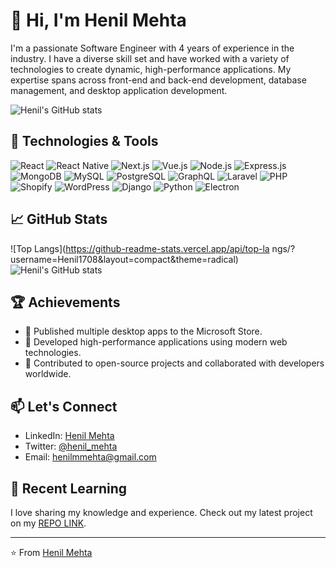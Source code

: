 # 👋 Hi, I'm Henil Mehta

I'm a passionate Software Engineer with 4 years of experience in the industry. I have a diverse skill set and have worked with a variety of technologies to create dynamic, high-performance applications. My expertise spans across front-end and back-end development, database management, and desktop application development.

![Henil's GitHub stats](https://github-readme-stats.vercel.app/api?username=Henil1708&show_icons=true&theme=radical)

## 🚀 Technologies & Tools

![React](https://img.shields.io/badge/React-20232A?style=for-the-badge&logo=react&logoColor=61DAFB)
![React Native](https://img.shields.io/badge/React_Native-20232A?style=for-the-badge&logo=react&logoColor=61DAFB)
![Next.js](https://img.shields.io/badge/Next.js-000000?style=for-the-badge&logo=nextdotjs&logoColor=white)
![Vue.js](https://img.shields.io/badge/Vue.js-35495E?style=for-the-badge&logo=vuedotjs&logoColor=4FC08D)
![Node.js](https://img.shields.io/badge/Node.js-339933?style=for-the-badge&logo=nodedotjs&logoColor=white)
![Express.js](https://img.shields.io/badge/Express.js-000000?style=for-the-badge&logo=express&logoColor=white)
![MongoDB](https://img.shields.io/badge/MongoDB-4EA94B?style=for-the-badge&logo=mongodb&logoColor=white)
![MySQL](https://img.shields.io/badge/MySQL-4479A1?style=for-the-badge&logo=mysql&logoColor=white)
![PostgreSQL](https://img.shields.io/badge/PostgreSQL-316192?style=for-the-badge&logo=postgresql&logoColor=white)
![GraphQL](https://img.shields.io/badge/GraphQL-E10098?style=for-the-badge&logo=graphql&logoColor=white)
![Laravel](https://img.shields.io/badge/Laravel-FF2D20?style=for-the-badge&logo=laravel&logoColor=white)
![PHP](https://img.shields.io/badge/PHP-777BB4?style=for-the-badge&logo=php&logoColor=white)
![Shopify](https://img.shields.io/badge/Shopify-7AB55C?style=for-the-badge&logo=shopify&logoColor=white)
![WordPress](https://img.shields.io/badge/WordPress-21759B?style=for-the-badge&logo=wordpress&logoColor=white)
![Django](https://img.shields.io/badge/Django-092E20?style=for-the-badge&logo=django&logoColor=white)
![Python](https://img.shields.io/badge/Python-3776AB?style=for-the-badge&logo=python&logoColor=white)
![Electron](https://img.shields.io/badge/Electron-2C2E3B?style=for-the-badge&logo=electron&logoColor=9FEAF9)

## 📈 GitHub Stats

![Top Langs](https://github-readme-stats.vercel.app/api/top-la ngs/?username=Henil1708&layout=compact&theme=radical)
![Henil's GitHub stats](https://github-readme-streak-stats.herokuapp.com/?user=Henil1708&theme=radical)

## 🏆 Achievements

- 🏅 Published multiple desktop apps to the Microsoft Store.
- 🏅 Developed high-performance applications using modern web technologies.
- 🏅 Contributed to open-source projects and collaborated with developers worldwide.

## 📫 Let's Connect

- LinkedIn: [Henil Mehta](https://www.linkedin.com/in/henil-mehta/)
- Twitter: [@henil_mehta](https://twitter.com/Mehta11Henil)
- Email: [henilmmehta@gmail.com](mailto:henilmmehta@gmail.com)

## 📝 Recent Learning

I love sharing my knowledge and experience. Check out my latest project on my [REPO LINK](https://github.com/Henil1708/password-generator-app-rn).

---

⭐️ From [Henil Mehta](https://github.com/Henil1708)
